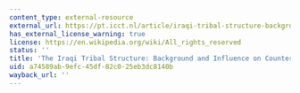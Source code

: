```yaml
---
content_type: external-resource
external_url: https://pt.icct.nl/article/iraqi-tribal-structure-background-and-influence-counter-terrorism
has_external_license_warning: true
license: https://en.wikipedia.org/wiki/All_rights_reserved
status: ''
title: 'The Iraqi Tribal Structure: Background and Influence on Counter-Terrorism'
uid: a74589ab-9efc-45df-82c0-25eb3dc8140b
wayback_url: ''
---
```

